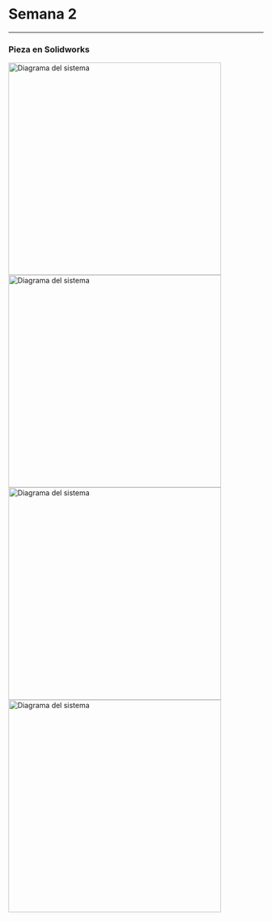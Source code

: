 # Semana 2

---
### Pieza en Solidworks

<img src="https://anapaumen168.github.io/miportafolio_mecatronica/Proyecto_de_Ingenier%C3%ADa/imagenes/Capturadepantalla(1.2).png" alt="Diagrama del sistema" width="420">

<img src="../imagenes/Capturadepantalla1.4.png" alt="Diagrama del sistema" width="420">

<img src="../imagenes/Capturadepantalla(1.3).png" alt="Diagrama del sistema" width="420">

<img src="../imagenes/Capturadepantalla(1.2).png" alt="Diagrama del sistema" width="420">